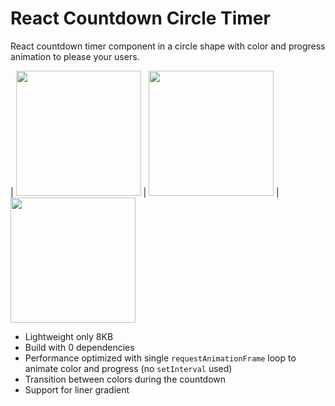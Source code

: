 # React Countdown Circle Timer
React countdown timer component in a circle shape with color and progress animation to please your users. 

| <img src="https://user-images.githubusercontent.com/10707142/65934323-23591e80-e415-11e9-842c-0ccc1bc3071a.gif" width="200">
| <img src="https://user-images.githubusercontent.com/10707142/65935516-a0869280-e419-11e9-9bb0-40c4d1ef2bbe.gif" width="200">
| <img src="https://user-images.githubusercontent.com/10707142/65935777-987b2280-e41a-11e9-9400-7e982d4de101.gif" width="200">

* Lightweight only 8KB
* Build with 0 dependencies
* Performance optimized with single `requestAnimationFrame` loop to animate color and progress (no `setInterval` used)
* Transition between colors during the countdown
* Support for liner gradient
